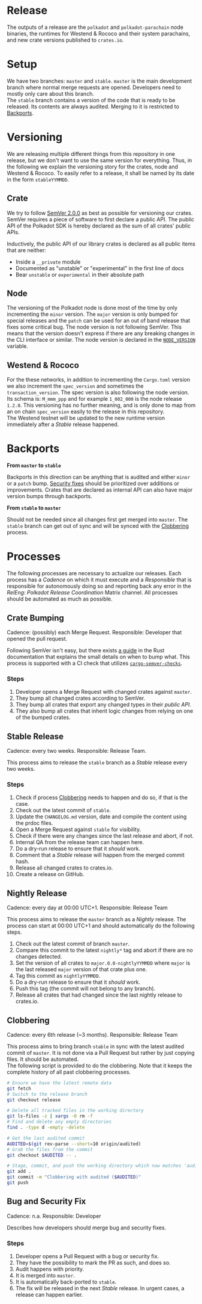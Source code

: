 # Release

The outputs of a release are the `polkadot` and `polkadot-parachain` node binaries, the runtimes for Westend & Rococo and their system parachains, and new crate versions published to `crates.io`.

# Setup

We have two branches: `master` and `stable`. `master` is the main development branch where normal merge requests are opened. Developers need to mostly only care about this branch.  
The `stable` branch contains a version of the code that is ready to be released. Its contents are always audited. Merging to it is restricted to [Backports](#backports).

# Versioning

We are releasing multiple different things from this repository in one release, but we don't want to
use the same version for everything. Thus, in the following we explain the versioning story for the
crates, node and Westend & Rococo. To easily refer to a release, it shall be named by its date in
the form `stableYYMMDD`.

## Crate

We try to follow [SemVer 2.0.0](https://semver.org/) as best as possible for versioning our crates. SemVer requires a piece of software to first declare a public API. The public API of the Polkadot SDK is hereby declared as the sum of all crates' public APIs.


Inductively, the public API of our library crates is declared as all public items that are neither:
- Inside a `__private` module
- Documented as "unstable" or "experimental" in the first line of docs
- Bear `unstable` or `experimental` in their absolute path

## Node

The versioning of the Polkadot node is done most of the time by only incrementing the `minor` version. 
The `major` version is only bumped for special releases and the `patch` can be used for an 
out of band release that fixes some critical bug. The node version is not following SemVer. 
This means that the version doesn't express if there are any breaking changes in the CLI 
interface or similar. The node version is declared in the [`NODE_VERSION`](https://paritytech.github.io/polkadot-sdk/master/polkadot_node_primitives/constant.NODE_VERSION.html) variable.

## Westend & Rococo

For the these networks, in addition to incrementing the `Cargo.toml` version we also increment the
`spec_version` and sometimes the `transaction_version`. The spec version is also following the node
version. Its schema is: `M_mmm_ppp` and for example `1_002_000` is the node release `1.2.0`. This
versioning has no further meaning, and is only done to map from an on chain `spec_version` easily to
the release in this repository.  
The Westend testnet will be updated to the new runtime version immediately after a *Stable* release happened.

# Backports

**From `master` to `stable`**

Backports in this direction can be anything that is audited and either `minor` or a `patch` bump. [Security fixes](#bug-and-security-fix) should be prioritized over additions or improvements. Crates that are declared as internal API can also have major version bumps through backports.

**From `stable` to `master`**

Should not be needed since all changes first get merged into `master`. The `stable` branch can get out of sync and will be synced with the [Clobbering](#clobbering) process.

# Processes

The following processes are necessary to actualize our releases. Each process has a *Cadence* on which it must execute and a *Responsible* that is responsible for autonomously doing so and reporting back any error in the *RelEng: Polkadot Release Coordination* Matrix channel. All processes should be automated as much as possible.

## Crate Bumping

Cadence: (possibly) each Merge Request. Responsible: Developer that opened the pull request.

Following SemVer isn't easy, but there exists [a guide](https://doc.rust-lang.org/cargo/reference/semver.html) in the Rust documentation that explains the small details on when to bump what. This process is supported with a CI check that utilizes [`cargo-semver-checks`](https://github.com/obi1kenobi/cargo-semver-checks).

### Steps

1. Developer opens a Merge Request with changed crates against `master`.
2. They bump all changed crates according to SemVer.
3. They bump all crates that export any changed types in their *public API*.
4. They also bump all crates that inherit logic changes from relying on one of the bumped crates. 

## Stable Release

Cadence: every two weeks. Responsible: Release Team.

This process aims to release the `stable` branch as a *Stable* release every two weeks.

### Steps

1. Check if process [Clobbering](#clobbering) needs to happen and do so, if that is the case.
2. Check out the latest commit of `stable`.
3. Update the `CHANGELOG.md` version, date and compile the content using the prdoc files.
4. Open a Merge Request against `stable` for visibility.
5. Check if there were any changes since the last release and abort, if not.
7. Internal QA from the release team can happen here.
8. Do a dry-run release to ensure that it *should* work.
10. Comment that a *Stable* release will happen from the merged commit hash.
11. Release all changed crates to crates.io.
12. Create a release on GitHub.

## Nightly Release

Cadence: every day at 00:00 UTC+1. Responsible: Release Team

This process aims to release the `master` branch as a *Nightly* release. The process can start at 00:00 UTC+1 and should automatically do the following steps.

1. Check out the latest commit of branch `master`.
2. Compare this commit to the latest `nightly*` tag and abort if there are no changes detected.
3. Set the version of all crates to `major.0.0-nightlyYYMMDD` where `major` is the last released `major` version of that crate plus one.
4. Tag this commit as `nightlyYYMMDD`.
5. Do a dry-run release to ensure that it *should* work.
6. Push this tag (the commit will not belong to any branch).
8. Release all crates that had changed since the last nightly release to crates.io.

## Clobbering

Cadence: every 6th release (~3 months). Responsible: Release Team

This process aims to bring branch `stable` in sync with the latest audited commit of `master`. It is not done via a Pull Request but rather by just copying files. It should be automated.  
The following script is provided to do the clobbering. Note that it keeps the complete history of all past clobbering processes.

```bash
# Ensure we have the latest remote data
git fetch
# Switch to the release branch
git checkout release

# Delete all tracked files in the working directory
git ls-files -z | xargs -0 rm -f
# Find and delete any empty directories
find . -type d -empty -delete

# Get the last audited commit
AUDITED=$(git rev-parse --short=10 origin/audited)
# Grab the files from the commit
git checkout $AUDITED -- .

# Stage, commit, and push the working directory which now matches 'audited' 1:1
git add .
git commit -m "Clobbering with audited ($AUDITED)"
git push
```

## Bug and Security Fix

Cadence: n.a. Responsible: Developer

Describes how developers should merge bug and security fixes.

### Steps

1. Developer opens a Pull Request with a bug or security fix.
2. They have the possibility to mark the PR as such, and does so.
3. Audit happens with priority.
4. It is merged into `master`.
5. It is automatically back-ported to `stable`.
6. The fix will be released in the next *Stable* release. In urgent cases, a release can happen earlier.
